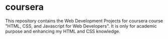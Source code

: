 # coursera
This repository contains the Web Development Projects for coursera course "HTML, CSS, and Javascript for Web Developers".  It is only for academic purpose and enhancing my HTML and CSS knowledge.
